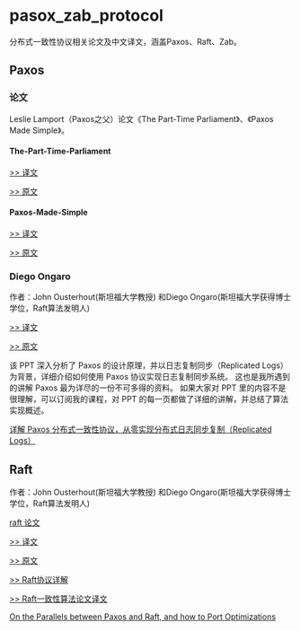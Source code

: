 # pasox_zab_protocol

分布式一致性协议相关论文及中文译文，涵盖Paxos、Raft、Zab。

## Paxos

### 论文

Leslie Lamport（Paxos之父）论文《The Part-Time Parliament》、《Paxos Made Simple》。

#### The-Part-Time-Parliament

[>> 译文](paxos/The-Part-Time-Parliament_zh.pdf)

[>> 原文](paxos/The-Part-Time-Parliament.pdf)

#### Paxos-Made-Simple

[>> 译文](paxos/Paxos-Made-Simple_zh.pdf)

[>> 原文](paxos/Paxos-Made-Simple.pdf)

### Diego Ongaro

作者：John Ousterhout(斯坦福大学教授) 和Diego Ongaro(斯坦福大学获得博士学位，Raft算法发明人)

[>> 译文](paxos/paxos_zh.pptx)

[>> 原文](paxos/paxos.pptx)

该 PPT 深入分析了 Paxos 的设计原理，并以日志复制同步（Replicated Logs）为背景，详细介绍如何使用 Paxos 协议实现日志复制同步系统。
这也是我所遇到的讲解 Paxos 最为详尽的一份不可多得的资料。
如果大家对 PPT 里的内容不是很理解，可以订阅我的课程，对 PPT 的每一页都做了详细的讲解，并总结了算法实现概述。

[详解 Paxos 分布式一致性协议，从零实现分布式日志同步复制（Replicated Logs）](https://gitbook.cn/gitchat/activity/5bb038b45828f008f1d73fd6)

## Raft

作者：John Ousterhout(斯坦福大学教授) 和Diego Ongaro(斯坦福大学获得博士学位，Raft算法发明人)

[raft 论文](../raft.pdf)

[>> 译文](raft/raft_zh.pptx)

[>> 原文](raft/raft.pptx)

[>> Raft协议详解](raft/raft.md)

[>> Raft一致性算法论文译文](https://github.com/archessay/raft-zh_cn/blob/master/raft-zh_cn.md)


[On the Parallels between Paxos and Raft, and how to Port Optimizations](./On-the-Parallels-between-Paxos-and-Raft-and-how-to-Port.pdf)